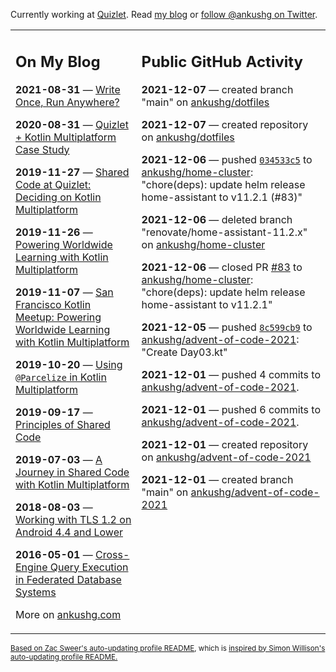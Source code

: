 Currently working at [Quizlet](https://quizlet.com/). Read [my blog](https://ankushg.com/) or [follow @ankushg on Twitter](https://twitter.com/ankushg).

<table><tr><td valign="top" width="40%">

## On My Blog
<!-- blog starts -->
**2021-08-31** — [Write Once, Run Anywhere?](https://ankushg.com/posts/write-once-run-anywhere-increment/)

**2020-08-31** — [Quizlet + Kotlin Multiplatform Case Study](https://ankushg.com/posts/quizlet-kotlin-multiplatform-case-study/)

**2019-11-27** — [Shared Code at Quizlet: Deciding on Kotlin Multiplatform](https://ankushg.com/posts/shared-code-kotlin-multiplatform/)

**2019-11-26** — [Powering Worldwide Learning with Kotlin Multiplatform](https://ankushg.com/speaking/droidcon-sf-2019)

**2019-11-07** — [San Francisco Kotlin Meetup: Powering Worldwide Learning with Kotlin Multiplatform](https://ankushg.com/speaking/sf-kotlin-meetup-2019)

**2019-10-20** — [Using `@Parcelize` in Kotlin Multiplatform](https://ankushg.com/posts/multiplatform-parcelize/)

**2019-09-17** — [Principles of Shared Code](https://ankushg.com/speaking/denver-startup-week-2019)

**2019-07-03** — [A Journey in Shared Code with Kotlin Multiplatform](https://ankushg.com/speaking/droidcon-berlin-2019)

**2018-08-03** — [Working with TLS 1.2 on Android 4.4 and Lower](https://ankushg.com/posts/tls-1.2-on-android/)

**2016-05-01** — [Cross-Engine Query Execution in Federated Database Systems](https://ankushg.com/projects/thesis)
<!-- blog ends -->
More on [ankushg.com](https://ankushg.com/)
</td><td valign="top" width="60%">

## Public GitHub Activity
<!-- githubActivity starts -->
**2021-12-07** — created branch "main" on [ankushg/dotfiles](https://api.github.com/repos/ankushg/dotfiles)

**2021-12-07** — created repository on [ankushg/dotfiles](https://api.github.com/repos/ankushg/dotfiles)

**2021-12-06** — pushed [`034533c5`](https://github.com/ankushg/home-cluster/commit/034533c517a7de8549edac1dc226b175b009442c) to [ankushg/home-cluster](https://api.github.com/repos/ankushg/home-cluster): "chore(deps): update helm release home-assistant to v11.2.1 (#83)"

**2021-12-06** — deleted branch "renovate/home-assistant-11.2.x" on [ankushg/home-cluster](https://api.github.com/repos/ankushg/home-cluster)

**2021-12-06** — closed PR [#83](https://github.com/ankushg/home-cluster/pull/83) to [ankushg/home-cluster](https://api.github.com/repos/ankushg/home-cluster): "chore(deps): update helm release home-assistant to v11.2.1"

**2021-12-05** — pushed [`8c599cb9`](https://github.com/ankushg/advent-of-code-2021/commit/8c599cb971c3e8233f0f301d9287b7763020f3ba) to [ankushg/advent-of-code-2021](https://api.github.com/repos/ankushg/advent-of-code-2021): "Create Day03.kt"

**2021-12-01** — pushed 4 commits to [ankushg/advent-of-code-2021](https://api.github.com/repos/ankushg/advent-of-code-2021).

**2021-12-01** — pushed 6 commits to [ankushg/advent-of-code-2021](https://api.github.com/repos/ankushg/advent-of-code-2021).

**2021-12-01** — created repository on [ankushg/advent-of-code-2021](https://api.github.com/repos/ankushg/advent-of-code-2021)

**2021-12-01** — created branch "main" on [ankushg/advent-of-code-2021](https://api.github.com/repos/ankushg/advent-of-code-2021)
<!-- githubActivity ends -->
</td></tr></table>

<sub><a href="https://github.com/ZacSweers/ZacSweers">Based on Zac Sweer's auto-updating profile README</a>, which is <a href="https://simonwillison.net/2020/Jul/10/self-updating-profile-readme/">inspired by Simon Willison's auto-updating profile README.</a></sub>